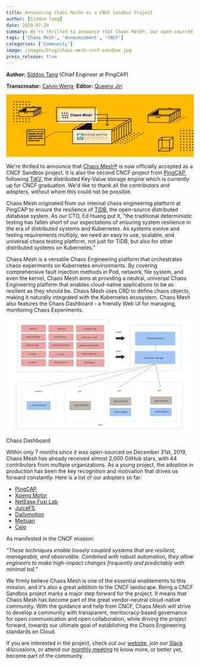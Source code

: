 ```yaml
---
title: Announcing Chaos Mesh® as a CNCF Sandbox Project
author: [Siddon Tang]
date: 2020-07-28
summary: We're thrilled to announce that Chaos Mesh®, our open-sourced Chaos Engineering platform for Kubernetes, is now officially accepted as a CNCF Sandbox project.
tags: ['Chaos Mesh', 'Announcement', 'CNCF']
categories: ['Community']
image: /images/blog/chaos-mesh-cncf-sandbox.jpg
press_release: true
---
```


**Author:** [Siddon Tang](https://github.com/siddontang) (Chief Engineer at PingCAP)

**Transcreator:** [Calvin Weng](https://github.com/dcalvin); **Editor:** [Queeny Jin](https://github.com/queenypingcap)

![HTAP database](media/chaos-mesh-cncf-sandbox.jpg)

We're thrilled to announce that [Chaos Mesh®](https://chaos-mesh.org/) is now officially accepted as a CNCF Sandbox project. It is also the second CNCF project from [PingCAP](http://www.pingcap.com), following [TiKV](http://tikv.org), the distributed Key-Value storage engine which is currently up for CNCF graduation. We'd like to thank all the contributors and adopters, without whom this could not be possible.

Chaos Mesh originated from our internal chaos engineering platform at PingCAP to ensure the resilience of [TiDB](https://docs.pingcap.com/tidb/stable/overview), the open-source distributed database system. As our CTO, Ed Huang put it, "the traditional deterministic testing has fallen short of our expectations of ensuring system resilience in the era of distributed systems and Kubernetes. As systems evolve and testing requirements multiply, we need an easy to use, scalable, and universal chaos testing platform, not just for TiDB, but also for other distributed systems on Kubernetes."

Chaos Mesh is a versatile Chaos Engineering platform that orchestrates chaos experiments on Kubernetes environments. By covering comprehensive fault injection methods in Pod, network, file system, and even the kernel, Chaos Mesh aims at providing a neutral, universal Chaos Engineering platform that enables cloud-native applications to be as resilient as they should be. Chaos Mesh uses CRD to define chaos objects, making it naturally integrated with the Kubernetes ecosystem. Chaos Mesh also features the Chaos Dashboard - a friendly Web UI for managing, monitoring Chaos Experiments.

![Chaos Dashboard](media/chaos-dashboard-architecture.jpg)
<div class="caption-center"> Chaos Dashboard </div>

Within only 7 months since it was open-sourced on December 31st, 2019, Chaos Mesh has already received almost 2,000 GitHub stars, with 44 contributors from multiple organizations. As a young project, the adoption in production has been the key recognition and motivation that drives us forward constantly. Here is a list of our adopters so far:

* [PingCAP](https://www.pingcap.com)
* [Xpeng Motor](https://en.xiaopeng.com/)
* [NetEase Fuxi Lab](https://www.crunchbase.com/organization/netease-fuxi-lab)
* [JuiceFS](http://juicefs.com/?hl=en)
* [Dailymotion](https://www.dailymotion.com/)
* [Meituan](https://about.meituan.com/en)
* [Celo](https://celo.org/)

As manifested in the CNCF mission:

_"These techniques enable loosely coupled systems that are resilient, manageable, and observable. Combined with robust automation, they allow engineers to make high-impact changes frequently and predictably with minimal toil."_

We firmly believe Chaos Mesh is one of the essential enablements to this mission, and it's also a great addition to the CNCF landscape. Being a CNCF Sandbox project marks a major step forward for the project. It means that Chaos Mesh has become part of the great vendor-neutral cloud-native community. With the guidance and help from CNCF, Chaos Mesh will strive to develop a community with transparent, meritocracy-based governance for open communication and open collaboration, while driving the project forward, towards our ultimate goal of establishing the Chaos Engineering standards on Cloud.

If you are interested in the project, check out our [website](https://chaos-mesh.org/), join our [Slack](https://slack.cncf.io/) discussions, or attend our [monthly meeting](https://docs.google.com/document/d/1H8IfmhIJiJ1ltg-XLjqR_P_RaMHUGrl1CzvHnKM_9Sc/edit) to know more, or better yet, become part of the community.
